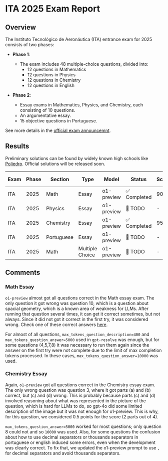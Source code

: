 # ITA 2025 Exam Report

## Overview
The Instituto Tecnológico de Aeronáutica (ITA) entrance exam for 2025 consists of two phases:

- **Phase 1**: 
  - The exam includes 48 multiple-choice questions, divided into:
    - 12 questions in Mathematics
    - 12 questions in Physics
    - 12 questions in Chemistry
    - 12 questions in English

- **Phase 2**: 
  - Essay exams in Mathematics, Physics, and Chemistry, each consisting of 10 questions.
  - An argumentative essay.
  - 15 objective questions in Portuguese.

See more details in the [official exam announcemnt](https://vestibular.ita.br/instrucoes/edital_2025.pdf).

## Results

Preliminary solutions can be found by widely known high schools like [Poliedro](https://poliedroresolve.sistemapoliedro.com.br/vestibulares/ita?year=2025). Official solutions will be released soon.

| Exam | Phase | Section | Type | Model | Status | Score | PDF Compiled |
|------|-------|---------|------|-------|--------|-------|--------------|
| ITA  | 2025  | Math    | Essay | o1-preview | ✅ Completed | 90%| [PDF](math/essays/solutions/solutions_compiled.pdf) |
| ITA  | 2025  | Physics | Essay | o1-preview | 🚧 TODO | - | - |
| ITA  | 2025  | Chemistry | Essay | o1-preview | ✅ Completed | 95% | [PDF](chemistry/essays/solutions/solutions_compiled.pdf) |
| ITA  | 2025  | Portuguese | Essay | o1-preview | 🚧 TODO | - | - |
| ITA  | 2025  | Math    | Multiple Choice | o1-preview | 🚧 TODO | - | - |

## Comments

### Math Essay
`o1-preview` almost got all questions correct in the Math essay exam. The only question it got wrong was question 10, which is a question about spacial geometry, which is a known area of weakness for LLMs. After running that question several times, it can get it correct sometimes, but not always. Since it did not got it correct in the first try, it was considered wrong. Check one of these correct answers [here](math/essays/solutions/q10_solution_rerun.txt).

For almost of all questions, `max_tokens_question_description=400` and `max_tokens_question_answer=5000` used in `gpt-resolve` was enough, but for some questions (4,5,7,8) it was necessary to run them again since the answer on the first try were not complete due to the limit of max completion tokens processed. In these cases, `max_tokens_question_answer=10000` was used.

### Chemistry Essay

Again, `o1-preview` got all questions correct in the Chemistry essay exam. The only wrong question was question 3, where it got parts (a) and (b) correct, but (c) and (d) wrong. This is probably because parts (c) and (d) involved reasoning about what was represented in the picture of the question, which is hard for LLMs to do, so gpt-4o did some limited description of the image but it was not enough for o1-preview. This is why, for this question, we considered 0.5 points for the score (2 parts out of 4).

`max_tokens_question_answer=5000` worked for most questions; only question 8 could not and so `10000` was used. Also, for some questions the confusion about how to use decimal separators or thousands separators in portuguese or english induced some errors, even when the development was clearly correct. To fix that, we updated the o1-preview prompt to use `,` for decimal separators and avoid thousands separators.